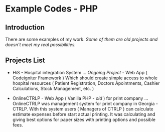 # Example Codes - PHP
 
## Introduction
There are some examples of my work. *Some of them are old projects and doesn't meet my real possibilities.*

## Projects List

+ HiS - Hospital integration System
... *Ongoing Project* - Web App ( Codeigniter Framework ) Which should create simple access to whole hospital resources ( Patient Registration, Doctors Apointments, Cashier Calculations, Stock Management, etc. )

+ OnlineCTRLP - Web App ( Vanilla PHP - *old* ) for print company
... OnlineCTRLP was management system for print company in Georgia - CTRLP. With this system users ( Managers of CTRLP ) can calculate estimate expenses before start actual printing. It was calculating and giving best options for paper sizes with printing options and possible fees.

